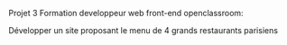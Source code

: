Projet 3 Formation developpeur web front-end openclassroom:

Développer un site proposant le menu de 4 grands restaurants parisiens
